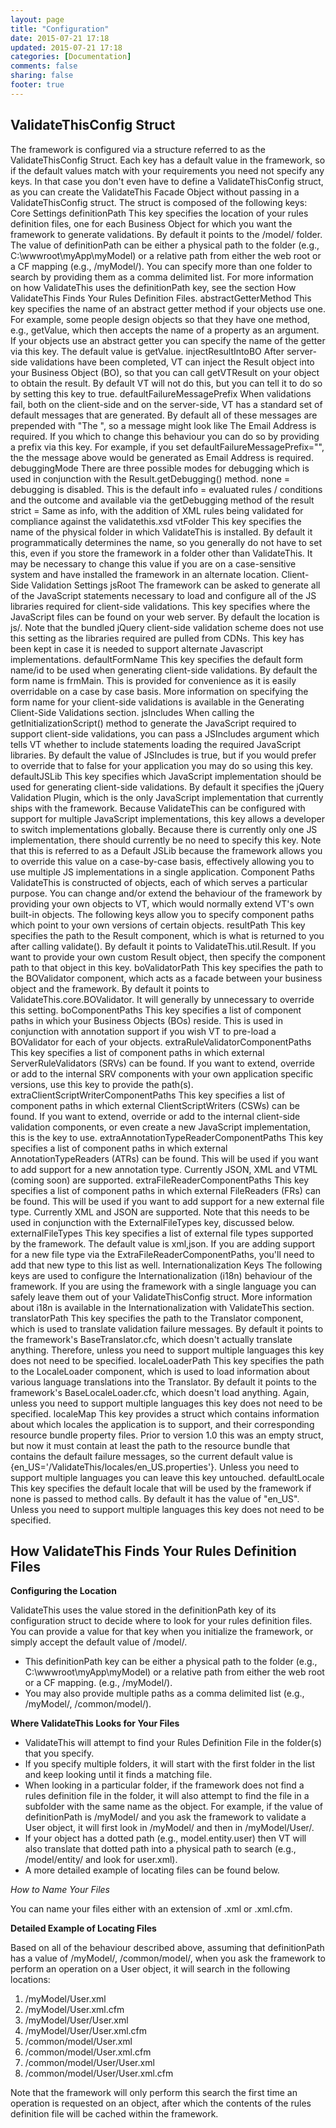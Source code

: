 ```yaml
---
layout: page
title: "Configuration"
date: 2015-07-21 17:18
updated: 2015-07-21 17:18
categories: [Documentation]
comments: false
sharing: false
footer: true
---
```

ValidateThisConfig Struct
---
The framework is configured via a structure referred to as the ValidateThisConfig Struct. Each key has a default value in the framework, so if the default values match with your requirements you need not specify any keys. In that case you don't even have to define a ValidateThisConfig struct, as you can create the ValidateThis Facade Object without passing in a ValidateThisConfig struct.
The struct is composed of the following keys:
Core Settings
definitionPath
This key specifies the location of your rules definition files, one for each Business Object for which you want the framework to generate validations. By default it points to the /model/ folder.
The value of definitionPath can be either a physical path to the folder (e.g., C:\wwwroot\myApp\myModel\) or a relative path from either the web root or a CF mapping (e.g., /myModel/).
You can specify more than one folder to search by providing them as a comma delimited list.
For more information on how ValidateThis uses the definitionPath key, see the section How ValidateThis Finds Your Rules Definition Files.
abstractGetterMethod
This key specifies the name of an abstract getter method if your objects use one. For example, some people design objects so that they have one method, e.g., getValue, which then accepts the name of a property as an argument. If your objects use an abstract getter you can specify the name of the getter via this key. The default value is getValue.
injectResultIntoBO
After server-side validations have been completed, VT can inject the Result object into your Business Object (BO), so that you can call getVTResult on your object to obtain the result. By default VT will not do this, but you can tell it to do so by setting this key to true.
defaultFailureMessagePrefix
When validations fail, both on the client-side and on the server-side, VT has a standard set of default messages that are generated. By default all of these messages are prepended with "The ", so a message might look like The Email Address is required. If you which to change this behaviour you can do so by providing a prefix via this key.
For example, if you set defaultFailureMessagePrefix="", the the message above would be generated as Email Address is required.
debuggingMode
There are three possible modes for debugging which is used in conjunction with the Result.getDebugging() method.
none = debugging is disabled. This is the default
info = evaluated rules / conditions and the outcome and available via the getDebugging method of the result
strict = Same as info, with the addition of XML rules being validated for compliance against the validatethis.xsd
vtFolder
This key specifies the name of the physical folder in which ValidateThis is installed. By default it programmatically determines the name, so you generally do not have to set this, even if you store the framework in a folder other than ValidateThis. It may be necessary to change this value if you are on a case-sensitive system and have installed the framework in an alternate location.
Client-Side Validation Settings
jsRoot
The framework can be asked to generate all of the JavaScript statements necessary to load and configure all of the JS libraries required for client-side validations. This key specifies where the JavaScript files can be found on your web server. By default the location is js/.
Note that the bundled jQuery client-side validation scheme does not use this setting as the libraries required are pulled from CDNs. This key has been kept in case it is needed to support alternate Javascript implementations.
defaultFormName
This key specifies the default form name/id to be used when generating client-side validations. By default the form name is frmMain. This is provided for convenience as it is easily overridable on a case by case basis. More information on specifying the form name for your client-side validations is available in the Generating Client-Side Validations section.
jsIncludes
When calling the getInitializationScript() method to generate the JavaScript required to support client-side validations, you can pass a JSIncludes argument which tells VT whether to include statements loading the required JavaScript libraries. By default the value of JSIncludes is true, but if you would prefer to override that to false for your application you may do so using this key.
defaultJSLib
This key specifies which JavaScript implementation should be used for generating client-side validations. By default it specifies the jQuery Validation Plugin, which is the only JavaScript implementation that currently ships with the framework. Because ValidateThis can be configured with support for multiple JavaScript implementations, this key allows a developer to switch implementations globally. Because there is currently only one JS implementation, there should currently be no need to specify this key.
Note that this is referred to as a Default JSLib because the framework allows you to override this value on a case-by-case basis, effectively allowing you to use multiple JS implementations in a single application.
Component Paths
ValidateThis is constructed of objects, each of which serves a particular purpose. You can change and/or extend the behaviour of the framework by providing your own objects to VT, which would normally extend VT's own built-in objects. The following keys allow you to specify component paths which point to your own versions of certain objects.
resultPath
This key specifies the path to the Result component, which is what is returned to you after calling validate(). By default it points to ValidateThis.util.Result. If you want to provide your own custom Result object, then specify the component path to that object in this key.
boValidatorPath
This key specifies the path to the BOValidator component, which acts as a facade between your business object and the framework. By default it points to ValidateThis.core.BOValidator. It will generally by unnecessary to override this setting.
boComponentPaths
This key specifies a list of component paths in which your Business Objects (BOs) reside. This is used in conjunction with annotation support if you wish VT to pre-load a BOValidator for each of your objects.
extraRuleValidatorComponentPaths
This key specifies a list of component paths in which external ServerRuleValidators (SRVs) can be found. If you want to extend, override or add to the internal SRV components with your own application specific versions, use this key to provide the path(s).
extraClientScriptWriterComponentPaths
This key specifies a list of component paths in which external ClientScriptWriters (CSWs) can be found. If you want to extend, override or add to the internal client-side validation components, or even create a new JavaScript implementation, this is the key to use.
extraAnnotationTypeReaderComponentPaths
This key specifies a list of component paths in which external AnnotationTypeReaders (ATRs) can be found. This will be used if you want to add support for a new annotation type. Currently JSON, XML and VTML (coming soon) are supported.
extraFileReaderComponentPaths
This key specifies a list of component paths in which external FileReaders (FRs) can be found. This will be used if you want to add support for a new external file type. Currently XML and JSON are supported. Note that this needs to be used in conjunction with the ExternalFileTypes key, discussed below.
externalFileTypes
This key specifies a list of external file types supported by the framework. The default value is xml,json. If you are adding support for a new file type via the ExtraFileReaderComponentPaths, you'll need to add that new type to this list as well.
Internationalization Keys
The following keys are used to configure the Internationalization (i18n) behaviour of the framework. If you are using the framework with a single language you can safely leave them out of your ValidateThisConfig struct. More information about i18n is available in the Internationalization with ValidateThis section.
translatorPath
This key specifies the path to the Translator component, which is used to translate validation failure messages. By default it points to the framework's BaseTranslator.cfc, which doesn't actually translate anything. Therefore, unless you need to support multiple languages this key does not need to be specified.
localeLoaderPath
This key specifies the path to the LocaleLoader component, which is used to load information about various language translations into the Translator. By default it points to the framework's BaseLocaleLoader.cfc, which doesn't load anything. Again, unless you need to support multiple languages this key does not need to be specified.
localeMap
This key provides a struct which contains information about which locales the application is to support, and their corresponding resource bundle property files. Prior to version 1.0 this was an empty struct, but now it must contain at least the path to the resource bundle that contains the default failure messages, so the current default value is {en_US='/ValidateThis/locales/en_US.properties'}. Unless you need to support multiple languages you can leave this key untouched.
defaultLocale
This key specifies the default locale that will be used by the framework if none is passed to method calls. By default it has the value of "en_US". Unless you need to support multiple languages this key does not need to be specified.



How ValidateThis Finds Your Rules Definition Files
---

**Configuring the Location**

ValidateThis uses the value stored in the definitionPath key of its configuration struct to decide where to look for your rules definition files. You can provide a value for that key when you initialize the framework, or simply accept the default value of /model/.

* This definitionPath key can be either a physical path to the folder (e.g., C:\wwwroot\myApp\myModel\) or a relative path from either the web root or a CF mapping. (e.g., /myModel/).
* You may also provide multiple paths as a comma delimited list (e.g., /myModel/, /common/model/).

**Where ValidateThis Looks for Your Files**

* ValidateThis will attempt to find your Rules Definition File in the folder(s) that you specify.
* If you specify multiple folders, it will start with the first folder in the list and keep looking until it finds a matching file.
* When looking in a particular folder, if the framework does not find a rules definition file in the folder, it will also attempt to find the file in a subfolder with the same name as the object. For example, if the value of definitionPath is /myModel/ and you ask the framework to validate a User object, it will first look in /myModel/ and then in /myModel/User/.
* If your object has a dotted path (e.g., model.entity.user) then VT will also translate that dotted path into a physical path to search (e.g., /model/entity/ and look for user.xml).
* A more detailed example of locating files can be found below.

*How to Name Your Files*

You can name your files either with an extension of .xml or .xml.cfm.

**Detailed Example of Locating Files**

Based on all of the behaviour described above, assuming that definitionPath has a value of /myModel/, /common/model/, when you ask the framework to perform an operation on a User object, it will search in the following locations:

1. /myModel/User.xml
2. /myModel/User.xml.cfm
3. /myModel/User/User.xml
4. /myModel/User/User.xml.cfm
5. /common/model/User.xml
6. /common/model/User.xml.cfm
7. /common/model/User/User.xml
8. /common/model/User/User.xml.cfm

Note that the framework will only perform this search the first time an operation is requested on an object, after which the contents of the rules definition file will be cached within the framework.